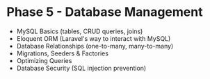 # Phase 5 - Database Management

- MySQL Basics (tables, CRUD queries, joins)
- Eloquent ORM (Laravel's way to interact with MySQL)
- Database Relationships (one-to-many, many-to-many)
- Migrations, Seeders & Factories
- Optimizing Queries
- Database Security (SQL injection prevention)